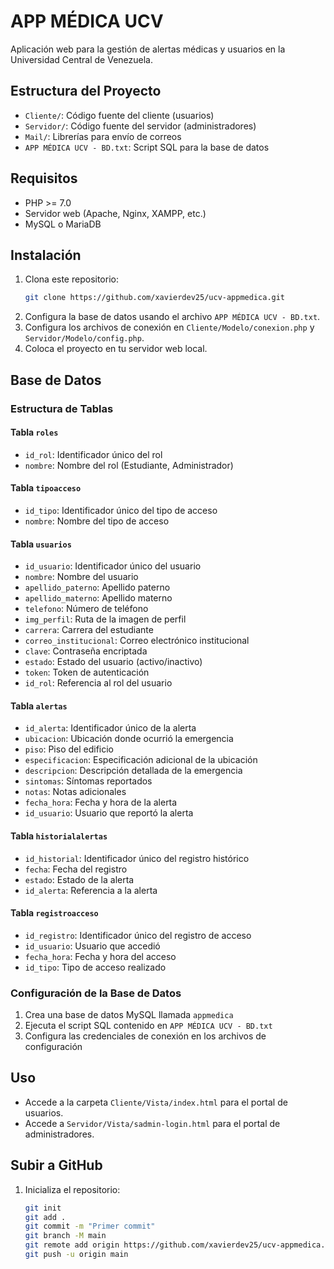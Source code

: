 # APP MÉDICA UCV

Aplicación web para la gestión de alertas médicas y usuarios en la Universidad Central de Venezuela.

## Estructura del Proyecto

- `Cliente/`: Código fuente del cliente (usuarios)
- `Servidor/`: Código fuente del servidor (administradores)
- `Mail/`: Librerías para envío de correos
- `APP MÉDICA UCV - BD.txt`: Script SQL para la base de datos

## Requisitos

- PHP >= 7.0
- Servidor web (Apache, Nginx, XAMPP, etc.)
- MySQL o MariaDB

## Instalación

1. Clona este repositorio:
   ```bash
   git clone https://github.com/xavierdev25/ucv-appmedica.git
   ```
2. Configura la base de datos usando el archivo `APP MÉDICA UCV - BD.txt`.
3. Configura los archivos de conexión en `Cliente/Modelo/conexion.php` y `Servidor/Modelo/config.php`.
4. Coloca el proyecto en tu servidor web local.

## Base de Datos

### Estructura de Tablas

#### Tabla `roles`

- `id_rol`: Identificador único del rol
- `nombre`: Nombre del rol (Estudiante, Administrador)

#### Tabla `tipoacceso`

- `id_tipo`: Identificador único del tipo de acceso
- `nombre`: Nombre del tipo de acceso

#### Tabla `usuarios`

- `id_usuario`: Identificador único del usuario
- `nombre`: Nombre del usuario
- `apellido_paterno`: Apellido paterno
- `apellido_materno`: Apellido materno
- `telefono`: Número de teléfono
- `img_perfil`: Ruta de la imagen de perfil
- `carrera`: Carrera del estudiante
- `correo_institucional`: Correo electrónico institucional
- `clave`: Contraseña encriptada
- `estado`: Estado del usuario (activo/inactivo)
- `token`: Token de autenticación
- `id_rol`: Referencia al rol del usuario

#### Tabla `alertas`

- `id_alerta`: Identificador único de la alerta
- `ubicacion`: Ubicación donde ocurrió la emergencia
- `piso`: Piso del edificio
- `especificacion`: Especificación adicional de la ubicación
- `descripcion`: Descripción detallada de la emergencia
- `sintomas`: Síntomas reportados
- `notas`: Notas adicionales
- `fecha_hora`: Fecha y hora de la alerta
- `id_usuario`: Usuario que reportó la alerta

#### Tabla `historialalertas`

- `id_historial`: Identificador único del registro histórico
- `fecha`: Fecha del registro
- `estado`: Estado de la alerta
- `id_alerta`: Referencia a la alerta

#### Tabla `registroacceso`

- `id_registro`: Identificador único del registro de acceso
- `id_usuario`: Usuario que accedió
- `fecha_hora`: Fecha y hora del acceso
- `id_tipo`: Tipo de acceso realizado

### Configuración de la Base de Datos

1. Crea una base de datos MySQL llamada `appmedica`
2. Ejecuta el script SQL contenido en `APP MÉDICA UCV - BD.txt`
3. Configura las credenciales de conexión en los archivos de configuración

## Uso

- Accede a la carpeta `Cliente/Vista/index.html` para el portal de usuarios.
- Accede a `Servidor/Vista/sadmin-login.html` para el portal de administradores.

## Subir a GitHub

1. Inicializa el repositorio:
   ```bash
   git init
   git add .
   git commit -m "Primer commit"
   git branch -M main
   git remote add origin https://github.com/xavierdev25/ucv-appmedica.git
   git push -u origin main
   ```

